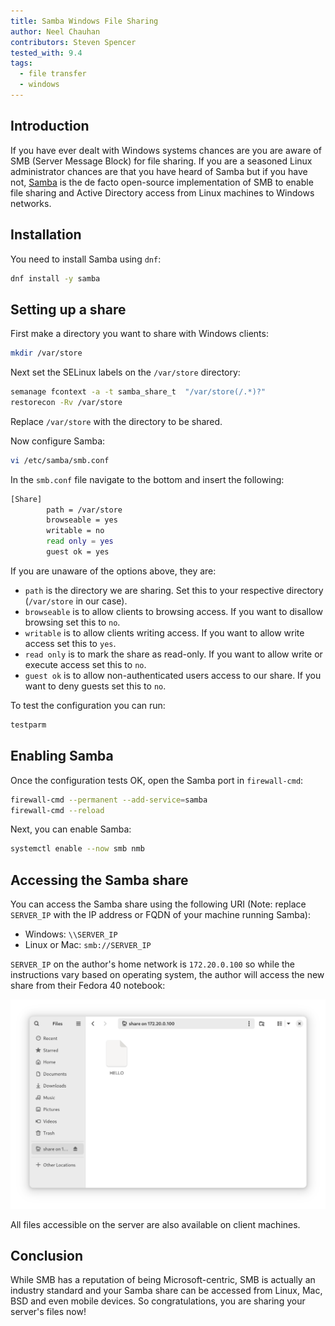 ```yaml
---
title: Samba Windows File Sharing
author: Neel Chauhan
contributors: Steven Spencer
tested_with: 9.4
tags:
  - file transfer
  - windows
---
```


## Introduction

If you have ever dealt with Windows systems chances are you are aware of SMB (Server Message Block) for file sharing. If you are a seasoned Linux administrator chances are that you have heard of Samba but if you have not, [Samba](https://www.samba.org/) is the de facto open-source implementation of SMB to enable file sharing and Active Directory access from Linux machines to Windows networks.

## Installation

You need to install Samba using `dnf`:

```bash
dnf install -y samba
```

## Setting up a share

First make a directory you want to share with Windows clients:

```bash
mkdir /var/store
```

Next set the SELinux labels on the `/var/store` directory:

```bash
semanage fcontext -a -t samba_share_t  "/var/store(/.*)?"
restorecon -Rv /var/store
```

Replace `/var/store` with the directory to be shared.

Now configure Samba:

```bash
vi /etc/samba/smb.conf
```

In the `smb.conf` file navigate to the bottom and insert the following:

```bash
[Share]
        path = /var/store
        browseable = yes
        writable = no
        read only = yes
        guest ok = yes
```

If you are unaware of the options above, they are:

* `path` is the directory we are sharing. Set this to your respective directory (`/var/store` in our case).
* `browseable` is to allow clients to browsing access. If you want to disallow browsing set this to `no`.
* `writable` is to allow clients writing access. If you want to allow write access set this to `yes`.
* `read only` is to mark the share as read-only. If you want to allow write or execute access set this to `no`.
* `guest ok` is to allow non-authenticated users access to our share. If you want to deny guests set this to `no`.

To test the configuration you can run:

```bash
testparm
```

## Enabling Samba

Once the configuration tests OK, open the Samba port in `firewall-cmd`:

```bash
firewall-cmd --permanent --add-service=samba
firewall-cmd --reload
```

Next, you can enable Samba:

```bash
systemctl enable --now smb nmb
```

## Accessing the Samba share

You can access the Samba share using the following URI (Note: replace `SERVER_IP` with the IP address or FQDN of your machine running Samba):

* Windows: `\\SERVER_IP`
* Linux or Mac: `smb://SERVER_IP`

`SERVER_IP` on the author's home network is `172.20.0.100` so while the instructions vary based on operating system, the author will access the new share from their Fedora 40 notebook:

![Fedora 40 Nautilus showing our Samba Share](../images/samba_nautilus.png)

All files accessible on the server are also available on client machines.

## Conclusion

While SMB has a reputation of being Microsoft-centric, SMB is actually an industry standard and your Samba share can be accessed from Linux, Mac, BSD and even mobile devices. So congratulations, you are sharing your server's files now!
